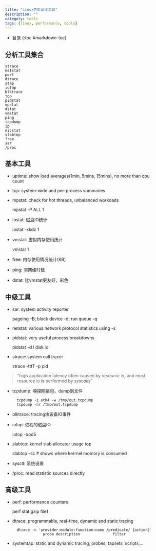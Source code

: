 ```yaml
---
title: "Linux性能调优工具"
description: ""
category: tools
tags: [linux, performance, tools]
---
```


* 目录
{:toc #markdown-toc}

## 分析工具集合

    strace
    netstat
    perf
    dtrace
    stap
    iotop
    blktrace
    top
    pidstat
    mpstat
    dstat
    vmstat
    ping
    tcpdump
    ip
    nicstat
    slabtop
    free
    sar
    /proc

## 基本工具
- uptime: show load averages(1min, 5mins, 15mins), no more than cpu count

- top: system-wide and per-process summaries

- mpstat: check for hot threads, unbalanced workoads

    mpstat -P ALL 1

- iostat: 磁盘IO统计

    iostat -xkdz 1

- vmstat: 虚拟内存使用统计

    vmstat 1

- free: 内存使用情况统计(KB)

- ping: 测网络时延

- dstat: 比vmstat更友好，彩色

## 中级工具
- sar: system activity reporter

    pageing -B; block device -d; run queue -q

- netstat: various network protocol statistics using -s

- pidstat: very useful process breakdowns

    pidstat -d l disk io

- strace: system call tracer

    strace -tttT -p pid

> "high application latency often caused by *resource io*, and most resource io is performed by *syscalls*"

- tcpdump: 嗅探网络包，dump到文件

        tcpdump -i eth4 -w /tmp/out.tcpdump
        tcpdump -nr /tmp/out.tcpdump

- blktrace: tracing块设备IO事件

- iotop: 进程的磁盘IO

    iotop -bod5

- slabtop: kernel slab allocator usage top

    slabtop -sc        # shows where kerrnel momory is consumed

- sysctl: 系统设置

- /proc: read statistic sources directly

## 高级工具
- perf: performance counters

    perf stat gzip file1

- dtrace: programmable, real-time, dynamic and static tracing

        dtrace -n 'provider:module:function:name /predicate/ {action}'
                    probe description               filter

- systemtap: static and dynamic tracing, probes, tapsets, scripts,...



